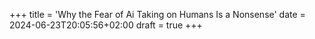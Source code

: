 +++
title = 'Why the Fear of Ai Taking on Humans Is a Nonsense'
date = 2024-06-23T20:05:56+02:00
draft = true
+++
